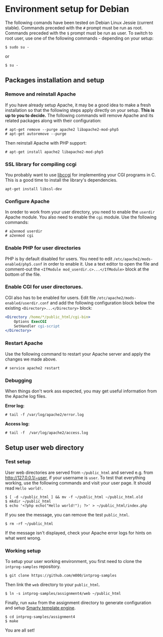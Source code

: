 # Environment setup for Debian

The following comands have been tested on Debian Linux Jessie (current stable).
Commands preceded with the `#` prompt must be run as root. Commands preceded with the `$` prompt must be run as user. To switch to root user, use one of the following commands - depending on your setup:

```console
$ sudo su -
```

or

```
$ su -
```

## Packages installation and setup

### Remove and reinstall Apache
If you have already setup Apache, it may be a good idea to make a fresh installation so that the following steps apply directly on your setup. **This is up to you to decide.** The following commands will remove Apache and its related packages along with their configuration:

```console
# apt-get remove --purge apache2 libapache2-mod-php5
# apt-get autoremove --purge
```

Then reinstall Apache with PHP support:

```console
# apt-get install apache2 libapache2-mod-php5
```

### SSL library for compiling ccgi

You probably want to use [libccgi](http://libccgi.sourceforge.net/doc.html) for implementing
your CGI programs in C. This is a good time to install the library's dependencies.

```
apt-get install libssl-dev
```

### Configure Apache
In oreder to work from your user directory, you need to enable the `userdir` Apache module. You also need to enable the `cgi` module. Use the following commands:

```console
# a2enmod userdir
# a2enmod cgi
```

### Enable PHP for user directories
PHP is by default disabled for users. You need to edit `/etc/apache2/mods-enabled/php5.conf` in order to enable it. Use a text editor to open the file and comment-out the `<IfModule mod_userdir.c>...</IfModule>` block at the bottom of the file.

### Enable CGI for user directorues.
CGI also has to be enabled for users. Edit file `/etc/apache2/mods-enabled/userdir.conf` and add the following configuration block below the existing `<Directory>...</Directory>` block:

```apache
<Directory /home/*/public_html/cgi-bin>
 	Options ExecCGI
	SetHandler cgi-script
</Directory>
```

### Restart Apache
Use the following command to restart your Apache server and apply the changes we made above.

``` console
# service apache2 restart
```

### Debugging
When things don't work ass expected, you may get useful information from the Apache log files.

**Error log:**
```console
# tail -f /var/log/apache2/error.log
```

**Access log:**
```console
# tail -f  /var/log/apache2/access.log
```

## Setup user web directory

### Test setup
User web directories are served from `~/public_html` and served e.g. from http://127.0.0.1/~user, if your username is `user`. To test that everything working, use the following commands and visit your user page. It should read `Hello world!`.

```console
$ [ -d ~/public_html ] && mv -f ~/public_html ~/public_html.old
$ mkdir ~/public_html
$ echo '<?php echo("Hello world!"); ?>' > ~/public_html/index.php
```

If you see the message, you can remove the test `public_html`.
```console
$ rm -rf ~/public_html
```

If the message isn't displayed, check your Apache error logs for hints on what went wrong.

### Working setup
To setup your user working environment, you first need to clone the `intprog-samples` repository.

```
$ git clone https://github.com/m000/intprog-samples
```

Then link the `web` directory to your `public_html`.

```
$ ln -s intprog-samples/assignment4/web ~/public_html
```

Finally, run `make` from the assignment directory to generate configuration and setup [Smarty template engine](http://www.smarty.net/).

```
$ cd intprog-samples/assignment4
$ make
```

You are all set!
